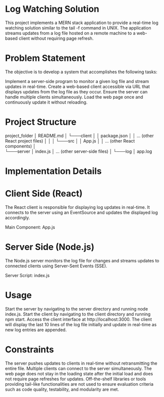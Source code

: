 # Log Watching Solution
This project implements a MERN stack application to provide a real-time log watching solution similar to the tail -f command in UNIX. The application streams updates from a log file hosted on a remote machine to a web-based client without requiring page refresh.

# Problem Statement
The objective is to develop a system that accomplishes the following tasks:

Implement a server-side program to monitor a given log file and stream updates in real-time.
Create a web-based client accessible via URL that displays updates from the log file as they occur.
Ensure the server can handle multiple clients simultaneously.
Load the web page once and continuously update it without reloading.

# Project Structure
project_folder
│   README.md
│
└───client
│   │   package.json
│   │   ... (other React project files)
│   │
│   └───src
│       │   App.js
│       │   ... (other React components)
│   
└───server
    │   index.js
    │   ... (other server-side files)
    │
    └───log
        │   app.log

# Implementation Details

# Client Side (React)
The React client is responsible for displaying log updates in real-time. It connects to the server using an EventSource and updates the displayed log accordingly.

Main Component: App.js

# Server Side (Node.js)
The Node.js server monitors the log file for changes and streams updates to connected clients using Server-Sent Events (SSE).

Server Script: index.js


# Usage

Start the server by navigating to the server directory and running node index.js.
Start the client by navigating to the client directory and running npm start.
Access the client interface at http://localhost:3000.
The client will display the last 10 lines of the log file initially and update in real-time as new log entries are appended.


# Constraints

The server pushes updates to clients in real-time without retransmitting the entire file.
Multiple clients can connect to the server simultaneously.
The web page does not stay in the loading state after the initial load and does not require page refreshes for updates.
Off-the-shelf libraries or tools providing tail-like functionalities are not used to ensure evaluation criteria such as code quality, testability, and modularity are met.